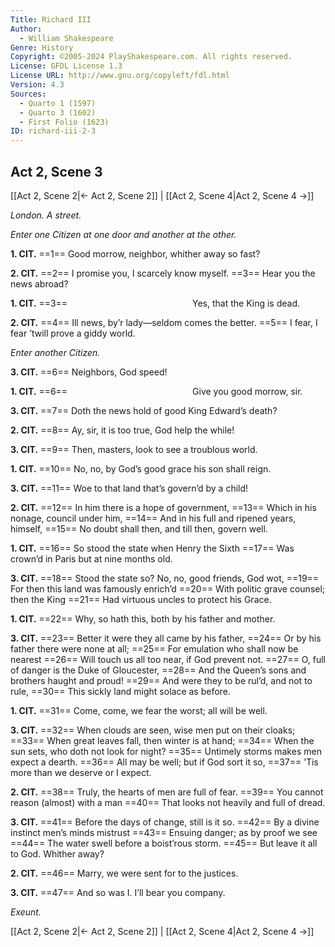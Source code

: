 ```yaml
---
Title: Richard III
Author: 
  - William Shakespeare
Genre: History
Copyright: ©2005-2024 PlayShakespeare.com. All rights reserved.
License: GFDL License 1.3
License URL: http://www.gnu.org/copyleft/fdl.html
Version: 4.3
Sources:
  - Quarto 1 (1597)
  - Quarto 3 (1602)
  - First Folio (1623)
ID: richard-iii-2-3
---
```


## Act 2, Scene 3
[[Act 2, Scene 2|← Act 2, Scene 2]] | [[Act 2, Scene 4|Act 2, Scene 4 →]]

*London. A street.*

*Enter one Citizen at one door and another at the other.*

**1. CIT.**
==1== Good morrow, neighbor, whither away so fast?

**2. CIT.**
==2== I promise you, I scarcely know myself.
==3== Hear you the news abroad?

**1. CIT.**
==3==               Yes, that the King is dead.

**2. CIT.**
==4== Ill news, by’r lady—seldom comes the better.
==5== I fear, I fear ’twill prove a giddy world.

*Enter another Citizen.*

**3. CIT.**
==6== Neighbors, God speed!

**1. CIT.**
==6==               Give you good morrow, sir.

**3. CIT.**
==7== Doth the news hold of good King Edward’s death?

**2. CIT.**
==8== Ay, sir, it is too true, God help the while!

**3. CIT.**
==9== Then, masters, look to see a troublous world.

**1. CIT.**
==10== No, no, by God’s good grace his son shall reign.

**3. CIT.**
==11== Woe to that land that’s govern’d by a child!

**2. CIT.**
==12== In him there is a hope of government,
==13== Which in his nonage, council under him,
==14== And in his full and ripened years, himself,
==15== No doubt shall then, and till then, govern well.

**1. CIT.**
==16== So stood the state when Henry the Sixth
==17== Was crown’d in Paris but at nine months old.

**3. CIT.**
==18== Stood the state so? No, no, good friends, God wot,
==19== For then this land was famously enrich’d
==20== With politic grave counsel; then the King
==21== Had virtuous uncles to protect his Grace.

**1. CIT.**
==22== Why, so hath this, both by his father and mother.

**3. CIT.**
==23== Better it were they all came by his father,
==24== Or by his father there were none at all;
==25== For emulation who shall now be nearest
==26== Will touch us all too near, if God prevent not.
==27== O, full of danger is the Duke of Gloucester,
==28== And the Queen’s sons and brothers haught and proud!
==29== And were they to be rul’d, and not to rule,
==30== This sickly land might solace as before.

**1. CIT.**
==31== Come, come, we fear the worst; all will be well.

**3. CIT.**
==32== When clouds are seen, wise men put on their cloaks;
==33== When great leaves fall, then winter is at hand;
==34== When the sun sets, who doth not look for night?
==35== Untimely storms makes men expect a dearth.
==36== All may be well; but if God sort it so,
==37== ’Tis more than we deserve or I expect.

**2. CIT.**
==38== Truly, the hearts of men are full of fear.
==39== You cannot reason (almost) with a man
==40== That looks not heavily and full of dread.

**3. CIT.**
==41== Before the days of change, still is it so.
==42== By a divine instinct men’s minds mistrust
==43== Ensuing danger; as by proof we see
==44== The water swell before a boist’rous storm.
==45== But leave it all to God. Whither away?

**2. CIT.**
==46== Marry, we were sent for to the justices.

**3. CIT.**
==47== And so was I. I’ll bear you company.

*Exeunt.*

[[Act 2, Scene 2|← Act 2, Scene 2]] | [[Act 2, Scene 4|Act 2, Scene 4 →]]